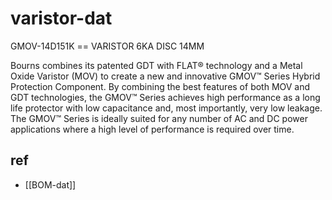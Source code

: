 
# varistor-dat

GMOV-14D151K == VARISTOR 6KA DISC 14MM

Bourns combines its patented GDT with FLAT® technology and a Metal Oxide Varistor (MOV) to create a new and innovative GMOV™ Series Hybrid Protection Component. By combining the best features of both MOV and GDT technologies, the GMOV™ Series achieves high performance as a long life protector with low capacitance and, most importantly, very low leakage. The GMOV™ Series is ideally suited for any number of AC and DC power applications where a high level of performance is required over time.





## ref 

- [[BOM-dat]]